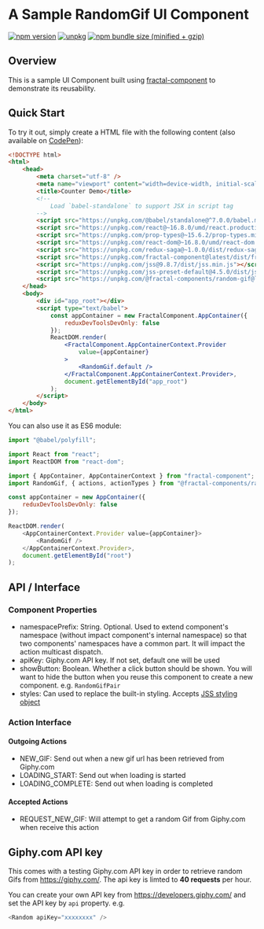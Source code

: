 # A Sample RandomGif UI Component

[![npm version](https://img.shields.io/npm/v/@fractal-components/random-gif.svg)](https://www.npmjs.com/package/@fractal-components/random-gif)
[![unpkg](https://img.shields.io/badge/unpkg-latest-blue.svg)](https://unpkg.com/@fractal-components/random-gif)
[![npm bundle size (minified + gzip)](https://img.shields.io/bundlephobia/minzip/@fractal-components/random-gif.svg)](https://bundlephobia.com/result?p=@fractal-components/random-gif)

## Overview

This is a sample UI Component built using [fractal-component](https://github.com/t83714/fractal-component) to demonstrate its reusability.

## Quick Start

To try it out, simply create a HTML file with the following content (also available on [CodePen](https://codepen.io/t83714/pen/RYQWPg)):
```html
<!DOCTYPE html>
<html>
    <head>
        <meta charset="utf-8" />
        <meta name="viewport" content="width=device-width, initial-scale=1.0" />
        <title>Counter Demo</title>
        <!--
            Load `babel-standalone` to support JSX in script tag
        -->
        <script src="https://unpkg.com/@babel/standalone@^7.0.0/babel.min.js"></script>
        <script src="https://unpkg.com/react@~16.8.0/umd/react.production.min.js"></script>
        <script src="https://unpkg.com/prop-types@~15.6.2/prop-types.min.js"></script>
        <script src="https://unpkg.com/react-dom@~16.8.0/umd/react-dom.production.min.js"></script>
        <script src="https://unpkg.com/redux-saga@~1.0.0/dist/redux-saga.umd.min.js"></script>
        <script src="https://unpkg.com/fractal-component@latest/dist/fractal-component.min.umd.js"></script>
        <script src="https://unpkg.com/jss@9.8.7/dist/jss.min.js"></script>
        <script src="https://unpkg.com/jss-preset-default@4.5.0/dist/jss-preset-default.min.js"></script>
        <script src="https://unpkg.com/@fractal-components/random-gif@latest/dist/@fractal-components/random-gif.umd.js"></script>
    </head>
    <body>
        <div id="app_root"></div>
        <script type="text/babel">
            const appContainer = new FractalComponent.AppContainer({
                reduxDevToolsDevOnly: false
            });
            ReactDOM.render(
                <FractalComponent.AppContainerContext.Provider
                    value={appContainer}
                >
                    <RandomGif.default />
                </FractalComponent.AppContainerContext.Provider>,
                document.getElementById("app_root")
            );
        </script>
    </body>
</html>
```

You can also use it as ES6 module:
```javascript
import "@babel/polyfill";

import React from "react";
import ReactDOM from "react-dom";

import { AppContainer, AppContainerContext } from "fractal-component";
import RandomGif, { actions, actionTypes } from "@fractal-components/random-gif";

const appContainer = new AppContainer({
    reduxDevToolsDevOnly: false
});

ReactDOM.render(
    <AppContainerContext.Provider value={appContainer}>
        <RandomGif />
    </AppContainerContext.Provider>,
    document.getElementById("root")
);
```

## API / Interface
### Component Properties

- namespacePrefix: String. Optional. Used to extend component's namespace (without impact component's internal namespace) so that two components' namespaces have a common part. It will impact the action multicast dispatch.
- apiKey: Giphy.com API key. If not set, default one will be used
- showButton: Boolean. Whether a click button should be shown. You will want to hide the button when you reuse this component to create a new component. e.g. `RandomGifPair`
- styles: Can used to replace the built-in styling. Accepts [JSS styling object](https://github.com/cssinjs/jss/blob/master/docs/json-api.md)

### Action Interface
#### Outgoing Actions
- NEW_GIF: Send out when a new gif url has been retrieved from Giphy.com
- LOADING_START: Send out when loading is started
- LOADING_COMPLETE: Send out when loading is completed

#### Accepted Actions
- REQUEST_NEW_GIF: Will attempt to get a random Gif from Giphy.com when receive this action

## Giphy.com API key

This comes with a testing Giphy.com API key in order to retrieve random Gifs from https://giphy.com/. The api key is limted to **40 requests** per hour.

You can create your own API key from https://developers.giphy.com/ and set the API key by `api` property. e.g.
```javascript
<Random apiKey="xxxxxxxx" />
```
